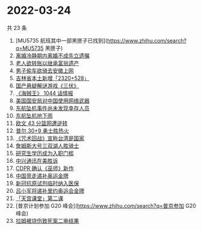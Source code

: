 # 2022-03-24

共 23 条

<!-- BEGIN -->
<!-- 最后更新时间 Thu Mar 24 2022 11:17:26 GMT+0800 (China Standard Time) -->

1. [MU5735 航班其中一部黑匣子已找到](https://www.zhihu.com/search?q=MU5735 黑匣子)
1. [离婚冷静期内离婚不成先立遗嘱](https://www.zhihu.com/search?q=离婚冷静期遗嘱)
1. [老人欲转账以继承富翁遗产](https://www.zhihu.com/search?q=老人被骗)
1. [男子偷车欲骑去安徽上网](https://www.zhihu.com/search?q=男子偷车上网)
1. [吉林省本土新增「2320+528」](https://www.zhihu.com/search?q=吉林疫情)
1. [国产悬疑解谜游戏《三伏》](https://www.zhihu.com/search?q=三伏)
1. [《海贼王》 1044 话情报](https://www.zhihu.com/search?q=海贼王1044)
1. [美国国安局对中国使用网络武器](https://www.zhihu.com/search?q=美国国安局)
1. [东航坠机事件尚未发现幸存人员](https://www.zhihu.com/search?q=暂未发现幸存人员)
1. [东航坠机地下雨](https://www.zhihu.com/search?q=东航坠机地下雨)
1. [欧文 43 分篮网遭逆转](https://www.zhihu.com/search?q=篮网)
1. [普尔 30+9 勇士胜热火](https://www.zhihu.com/search?q=勇士)
1. [《咒术回战》宣称台湾是国家](https://www.zhihu.com/search?q=咒术回战)
1. [詹姆斯大号三双湖人胜骑士](https://www.zhihu.com/search?q=湖人)
1. [研究生学历成为入职门槛](https://www.zhihu.com/search?q=研究生学历)
1. [中兴通讯在美胜诉](https://www.zhihu.com/search?q=中兴通讯)
1. [CDPR 确认《巫师》新作](https://www.zhihu.com/search?q=巫师3)
1. [中国竞走递补奥运金牌](https://www.zhihu.com/search?q=竞走金牌)
1. [新冠抗原试剂临时纳入医保](https://www.zhihu.com/search?q=新冠抗原试剂)
1. [吕小军将递补里约奥运会金牌](https://www.zhihu.com/search?q=吕小军递补金牌)
1. [「天宫课堂」第二课](https://www.zhihu.com/search?q=天宫课堂)
1. [普京计划参加 G20 峰会](https://www.zhihu.com/search?q=普京参加 G20 峰会)
1. [拉姆被烧伤致死案二审结果](https://www.zhihu.com/search?q=拉姆被烧伤致死案)

<!-- END -->
